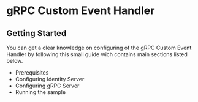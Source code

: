 # gRPC Custom Event Handler
## Getting Started
You can get a clear knowledge on configuring of the gRPC Custom Event Handler by following this small guide wich contains main sections listed below.

- Prerequisites
- Configuring Identity Server
- Configuring gRPC Server
- Running the sample
